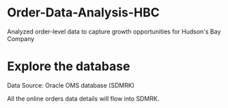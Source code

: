 # Order-Data-Analysis-HBC
Analyzed order-level data to capture growth opportunities for Hudson's Bay Company

# Explore the database
Data Source: Oracle OMS database (SDMRK)

All the online orders data details will flow into SDMRK.
